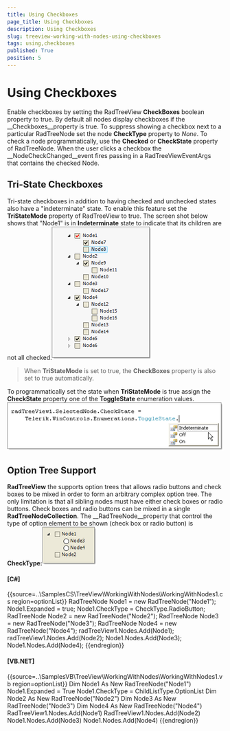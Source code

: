 ```yaml
---
title: Using Checkboxes
page_title: Using Checkboxes
description: Using Checkboxes
slug: treeview-working-with-nodes-using-checkboxes
tags: using,checkboxes
published: True
position: 5
---
```


# Using Checkboxes



Enable checkboxes by setting the RadTreeView __CheckBoxes__ boolean property to true. By default all nodes display checkboxes if 
      the __Checkboxes__property is true. To suppress showing a checkbox next to a particular RadTreeNode set the node 
        __CheckType__ property to *None*. To check a node programmatically, use the __Checked__ or 
        __CheckState__ property of RadTreeNode. When the user clicks a checkbox the __NodeCheckChanged__event 
        fires passing in a RadTreeViewEventArgs that contains the checked Node.

## Tri-State Checkboxes

Tri-state checkboxes in addition to having checked and unchecked states also have a "indeterminate" state. To enable this
        feature set the __TriStateMode__ property of RadTreeView to true. The screen shot below shows that "Node1" is in 
          __Indeterminate__ state to indicate that its children are not all checked.![treeview-working-with-nodes-using-checkboxes 001](images/treeview-working-with-nodes-using-checkboxes001.png)

>When __TriStateMode__ is set to true, the __CheckBoxes__ property is also set to true automatically.

To programmatically set the state when __TriStateMode__ is true assign the __CheckState__ 
        property one of the __ToggleState__ enumeration values.![treeview-working-with-nodes-using-checkboxes 002](images/treeview-working-with-nodes-using-checkboxes002.png)

## Option Tree Support

__RadTreeView__ the supports option trees that allows radio buttons and
            check boxes to be mixed in order to form an arbitrary complex option tree.
            The only limitation is that all sibling nodes must have either check boxes or radio buttons.
            Check boxes and radio buttons can be mixed in a single __RadTreeNodeCollection__.
        The __RadTreeNode__property that control the type of option element to 
        be shown (check box or radio button) is __CheckType:__![treeview-working-with-nodes-using-checkboxes 003](images/treeview-working-with-nodes-using-checkboxes003.png)

#### __[C#]__

{{source=..\SamplesCS\TreeView\WorkingWithNodes\WorkingWithNodes1.cs region=optionList}}
	            RadTreeNode Node1 = new RadTreeNode("Node1");
	            Node1.Expanded = true;
	            Node1.CheckType = CheckType.RadioButton;
	            RadTreeNode Node2 = new RadTreeNode("Node2");
	            RadTreeNode Node3 = new RadTreeNode("Node3");
	            RadTreeNode Node4 = new RadTreeNode("Node4");
	            radTreeView1.Nodes.Add(Node1);
	            radTreeView1.Nodes.Add(Node2);
	            Node1.Nodes.Add(Node3);
	            Node1.Nodes.Add(Node4);
	{{endregion}}



#### __[VB.NET]__

{{source=..\SamplesVB\TreeView\WorkingWithNodes\WorkingWithNodes1.vb region=optionList}}
	        Dim Node1 As New RadTreeNode("Node1")
	        Node1.Expanded = True
	        Node1.CheckType = ChildListType.OptionList
	        Dim Node2 As New RadTreeNode("Node2")
	        Dim Node3 As New RadTreeNode("Node3")
	        Dim Node4 As New RadTreeNode("Node4")
	        RadTreeView1.Nodes.Add(Node1)
	        RadTreeView1.Nodes.Add(Node2)
	        Node1.Nodes.Add(Node3)
	        Node1.Nodes.Add(Node4)
	{{endregion}}


